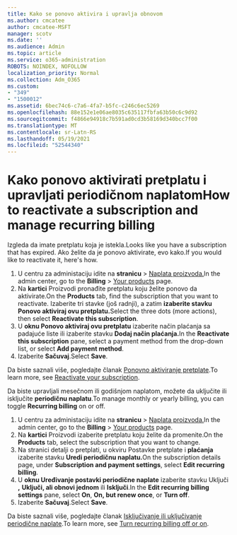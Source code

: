 ```yaml
---
title: Kako se ponovo aktivira i upravlja obnovom
ms.author: cmcatee
author: cmcatee-MSFT
manager: scotv
ms.date: ''
ms.audience: Admin
ms.topic: article
ms.service: o365-administration
ROBOTS: NOINDEX, NOFOLLOW
localization_priority: Normal
ms.collection: Adm_O365
ms.custom:
- "349"
- "1500012"
ms.assetid: 6bec74c6-c7a6-4fa7-b5fc-c246c6ec5269
ms.openlocfilehash: 88e152e1e06ae8035c635117fbfa63b50c6c9d92
ms.sourcegitcommit: f4866e94918c7b591ad0cd3b58169d340bcc7f00
ms.translationtype: MT
ms.contentlocale: sr-Latn-RS
ms.lasthandoff: 05/19/2021
ms.locfileid: "52544340"
---
```

# <a name="how-to-reactivate-a-subscription-and-manage-recurring-billing"></a><span data-ttu-id="95cbe-102">Kako ponovo aktivirati pretplatu i upravljati periodičnom naplatom</span><span class="sxs-lookup"><span data-stu-id="95cbe-102">How to reactivate a subscription and manage recurring billing</span></span>

<span data-ttu-id="95cbe-103">Izgleda da imate pretplatu koja je istekla.</span><span class="sxs-lookup"><span data-stu-id="95cbe-103">Looks like you have a subscription that has expired.</span></span> <span data-ttu-id="95cbe-104">Ako želite da je ponovo aktivirate, evo kako.</span><span class="sxs-lookup"><span data-stu-id="95cbe-104">If you would like to reactivate it, here's how.</span></span>
  
1. <span data-ttu-id="95cbe-105">U centru za administaciju idite na **stranicu**  >  [Naplata proizvoda.](https://go.microsoft.com/fwlink/p/?linkid=842054)</span><span class="sxs-lookup"><span data-stu-id="95cbe-105">In the admin center, go to the **Billing** > [Your products](https://go.microsoft.com/fwlink/p/?linkid=842054) page.</span></span>
2. <span data-ttu-id="95cbe-106">Na **kartici** Proizvodi pronađite pretplatu koju želite ponovo da aktivirate.</span><span class="sxs-lookup"><span data-stu-id="95cbe-106">On the **Products** tab, find the subscription that you want to reactivate.</span></span> <span data-ttu-id="95cbe-107">Izaberite tri stavke (još radnji), a zatim **izaberite stavku Ponovo aktiviraj ovu pretplatu.**</span><span class="sxs-lookup"><span data-stu-id="95cbe-107">Select the three dots (more actions), then select **Reactivate this subscription**.</span></span>
3. <span data-ttu-id="95cbe-108">U **oknu Ponovo aktiviraj ovu pretplatu** izaberite način plaćanja sa padajuće liste ili izaberite stavku **Dodaj način plaćanja.**</span><span class="sxs-lookup"><span data-stu-id="95cbe-108">In the **Reactivate this subscription** pane, select a payment method from the drop-down list, or select **Add payment method**.</span></span>
4. <span data-ttu-id="95cbe-109">Izaberite **Sačuvaj**.</span><span class="sxs-lookup"><span data-stu-id="95cbe-109">Select **Save**.</span></span>

<span data-ttu-id="95cbe-110">Da biste saznali više, pogledajte članak [Ponovno aktiviranje pretplate](/microsoft-365/commerce/subscriptions/reactivate-your-subscription).</span><span class="sxs-lookup"><span data-stu-id="95cbe-110">To learn more, see [Reactivate your subscription](/microsoft-365/commerce/subscriptions/reactivate-your-subscription).</span></span>

<span data-ttu-id="95cbe-111">Da biste upravljali mesečnom ili godišnjom naplatom, možete da uključite ili isključite **periodičnu naplatu**.</span><span class="sxs-lookup"><span data-stu-id="95cbe-111">To manage monthly or yearly billing, you can toggle **Recurring billing** on or off.</span></span>
  
1. <span data-ttu-id="95cbe-112">U centru za administaciju idite na **stranicu**  >  [Naplata proizvoda.](https://go.microsoft.com/fwlink/p/?linkid=842054)</span><span class="sxs-lookup"><span data-stu-id="95cbe-112">In the admin center, go to the **Billing** > [Your products](https://go.microsoft.com/fwlink/p/?linkid=842054) page.</span></span>
2. <span data-ttu-id="95cbe-113">Na **kartici** Proizvodi izaberite pretplatu koju želite da promenite.</span><span class="sxs-lookup"><span data-stu-id="95cbe-113">On the **Products** tab, select the subscription that you want to change.</span></span>
3. <span data-ttu-id="95cbe-114">Na stranici detalji o pretplati, u okviru Postavke pretplate i **plaćanja** izaberite stavku **Uredi periodičnu naplatu.**</span><span class="sxs-lookup"><span data-stu-id="95cbe-114">On the subscription details page, under **Subscription and payment settings**, select **Edit recurring billing**.</span></span>
4. <span data-ttu-id="95cbe-115">U **oknu Uređivanje postavki periodične naplate** izaberite stavku Uključi **,** **Uključi, ali obnovi jednom** ili **Isključi**.</span><span class="sxs-lookup"><span data-stu-id="95cbe-115">In the **Edit recurring billing settings** pane, select **On**, **On, but renew once**, or **Turn off**.</span></span>
5. <span data-ttu-id="95cbe-116">Izaberite **Sačuvaj**.</span><span class="sxs-lookup"><span data-stu-id="95cbe-116">Select **Save**.</span></span>

<span data-ttu-id="95cbe-117">Da biste saznali više, pogledajte članak [Isključivanje ili uključivanje periodične naplate](/microsoft-365/commerce/subscriptions/renew-your-subscription#turn-recurring-billing-off-or-on).</span><span class="sxs-lookup"><span data-stu-id="95cbe-117">To learn more, see [Turn recurring billing off or on](/microsoft-365/commerce/subscriptions/renew-your-subscription#turn-recurring-billing-off-or-on).</span></span>